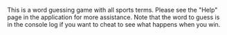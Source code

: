 This is a word guessing game with all sports terms.  Please see the "Help" page in the application for more assistance.  Note that the word to guess is in the console log if you want to cheat to see what happens when you win.